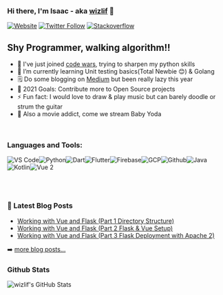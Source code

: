 ### Hi there, I'm Isaac - aka [wizlif](http://wizlif.github.io) 👋

[![Website](https://img.shields.io/website?label=wizlif.github.io&style=for-the-badge&url=https%3A%2F%2Fwizlif.github.io)](https://wizlif.github.io)
[![Twitter Follow](https://img.shields.io/twitter/follow/wizlif144?color=1DA1F2&logo=twitter&style=for-the-badge)](https://twitter.com/intent/follow?original_referer=https%3A%2F%2Fgithub.com%2Fwizlif&screen_name=wizlif)
[![Stackoverflow](https://img.shields.io/stackexchange/stackoverflow/r/6056359?color=F48024&logo=stackexchange&style=for-the-badge)](https://stackoverflow.com/users/6056359/isaac-obella)

## Shy Programmer, walking algorithm!!

- 🔭 I've just joined [code wars](https://www.codewars.com/users/wizlif), trying to sharpen my python skills
- 🌱 I’m currently learning Unit testing basics(Total Newbie 😊) & Golang
- 🗒️ Do some blogging on [Medium](https://wizlif-144.medium.com) but been really lazy this year
- 🥅 2021 Goals: Contribute more to Open Source projects
- ⚡ Fun fact: I would love to draw & play music but can barely doodle or strum the guitar
- 🎥 Also a movie addict, come we stream Baby Yoda

<br />

### Languages and Tools:

![VS Code](https://img.shields.io/badge/VS_Code-blue?style=for-the-badge&logo=visual-studio-code)![Python](https://img.shields.io/badge/Python-lightgrey?style=for-the-badge&logo=python)![Dart](https://img.shields.io/badge/Dart-informational?style=for-the-badge&logo=dart)![Flutter](https://img.shields.io/badge/Flutter-informational?style=for-the-badge&logo=flutter)![Firebase](https://img.shields.io/badge/Firebase-yellow?style=for-the-badge&logo=firebase&)![GCP](https://img.shields.io/badge/Google_Cloud-lightgrey?style=for-the-badge&logo=google-cloud)![Github](https://img.shields.io/badge/Github-black?style=for-the-badge&logo=github)![Java](https://img.shields.io/badge/Java-red?style=for-the-badge&logo=java)![Kotlin](https://img.shields.io/badge/Kotlin-pink?style=for-the-badge&logo=kotlin)![Vue 2](https://img.shields.io/badge/vue-2.x-brightgreen.svg?style=for-the-badge&logo=vue)

<br />
<br />


### 📕 Latest Blog Posts

- [Working with Vue and Flask (Part 1 Directory Structure)](https://medium.com/@wizlif.144/working-with-vue-and-flask-part-1-directory-structure-9be58692131c)
- [Working with Vue and Flask (Part 2 Flask & Vue Setup)](https://medium.com/@wizlif.144/working-with-vue-and-flask-part-2-flask-vue-setup-5d2f825c9105)
- [Working with Vue and Flask (Part 3 Flask Deployment with Apache 2)](https://medium.com/@wizlif.144/working-with-vue-and-flask-part-3-flask-deployment-with-apache-2-d8f38cf4dd1f)

➡️ [more blog posts...](https://medium.com/@wizlif.144)


### Github Stats

  <img align="left" alt="wizlif's GitHub Stats" src="https://github-readme-stats.vercel.app/api?username=wizlif&show_icons=true&count_private=true&hide_border=true&theme=radical" />

